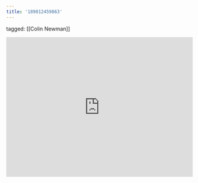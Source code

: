 ```yaml
---
title: '189012459863'
---
```

tagged: [[Colin Newman]]
<iframe allow="accelerometer; autoplay; clipboard-write; encrypted-media; gyroscope; picture-in-picture" allowfullscreen="" frameborder="0" height="375" id="youtube_iframe" src="https://www.youtube.com/embed/U8VVXwMrOQA?feature=oembed&amp;enablejsapi=1&amp;origin=https://safe.txmblr.com&amp;wmode=opaque" width="500"></iframe>